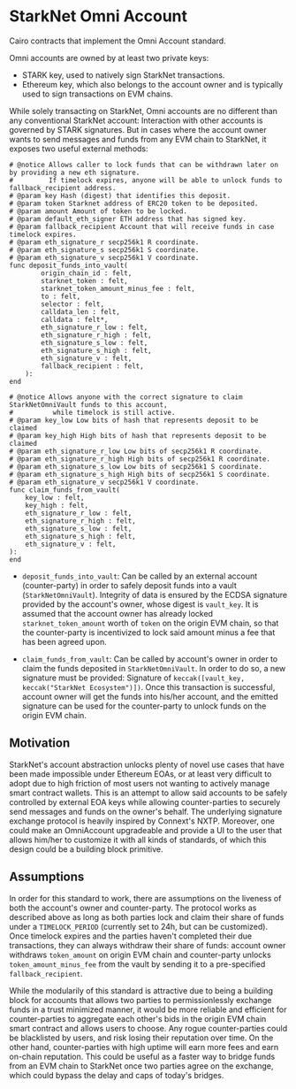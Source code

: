 # StarkNet Omni Account

Cairo contracts that implement the Omni Account standard.

Omni accounts are owned by at least two private keys: 
- STARK key, used to natively sign StarkNet transactions.
- Ethereum key, which also belongs to the account owner and is typically used to sign transactions on EVM chains.

While solely transacting on StarkNet, Omni accounts are no different than any conventional StarkNet account: Interaction with other accounts is governed by STARK signatures.
But in cases where the account owner wants to send messages and funds from any EVM chain to StarkNet, it exposes two useful external methods: 

```cairo
# @notice Allows caller to lock funds that can be withdrawn later on by providing a new eth signature.
#         If timelock expires, anyone will be able to unlock funds to fallback_recipient address.
# @param key Hash (digest) that identifies this deposit.
# @param token Starknet address of ERC20 token to be deposited.
# @param amount Amount of token to be locked.
# @param default_eth_signer ETH address that has signed key.
# @param fallback_recipient Account that will receive funds in case timelock expires.
# @param eth_signature_r secp256k1 R coordinate.
# @param eth_signature_s secp256k1 S coordinate.
# @param eth_signature_v secp256k1 V coordinate.
func deposit_funds_into_vault(
        origin_chain_id : felt,
        starknet_token : felt,
        starknet_token_amount_minus_fee : felt,
        to : felt,
        selector : felt,
        calldata_len : felt,
        calldata : felt*,
        eth_signature_r_low : felt,
        eth_signature_r_high : felt,
        eth_signature_s_low : felt,
        eth_signature_s_high : felt,
        eth_signature_v : felt,
        fallback_recipient : felt,
    ):
end

# @notice Allows anyone with the correct signature to claim StarkNetOmniVault funds to this account,
#          while timelock is still active.
# @param key_low Low bits of hash that represents deposit to be claimed
# @param key_high High bits of hash that represents deposit to be claimed
# @param eth_signature_r_low Low bits of secp256k1 R coordinate.
# @param eth_signature_r_high High bits of secp256k1 R coordinate.
# @param eth_signature_s_low Low bits of secp256k1 S coordinate.
# @param eth_signature_s_high High bits of secp256k1 S coordinate.
# @param eth_signature_v secp256k1 V coordinate.
func claim_funds_from_vault(
    key_low : felt,
    key_high : felt,
    eth_signature_r_low : felt,
    eth_signature_r_high : felt,
    eth_signature_s_low : felt,
    eth_signature_s_high : felt,
    eth_signature_v : felt,
):
end
```

- `deposit_funds_into_vault`: Can be called by an external account (counter-party) in order to safely deposit funds into a vault (`StarkNetOmniVault`). Integrity of data is ensured by the ECDSA signature provided by the account's owner, whose digest is `vault_key`. It is assumed that the account owner has already locked `starknet_token_amount` worth of `token` on the origin EVM chain, so that the counter-party is incentivized to lock said amount minus a fee that has been agreed upon.

- `claim_funds_from_vault`: Can be called by account's owner in order to claim the funds deposited in `StarkNetOmniVault`. In order to do so, a new signature must be provided: Signature of `keccak([vault_key, keccak("StarkNet Ecosystem")])`. Once this transaction is successful, account owner will get the funds into his/her account, and the emitted signature can be used for the counter-party to unlock funds on the origin EVM chain.

## Motivation

StarkNet's account abstraction unlocks plenty of novel use cases that have been made impossible under Ethereum EOAs, or at least very difficult to adopt due to high friction of most users not wanting to actively manage smart contract wallets. This is an attempt to allow said accounts to be safely controlled by external EOA keys while allowing counter-parties to securely send messages and funds on the owner's behalf. The underlying signature exchange protocol is heavily inspired by Connext's NXTP. Moreover, one could make an OmniAccount upgradeable and provide a UI to the user that allows him/her to customize it with all kinds of standards, of which this design could be a building block primitive.

## Assumptions

In order for this standard to work, there are assumptions on the liveness of both the account's owner and counter-party. The protocol works as described above as long as both parties lock and claim their share of funds under a `TIMELOCK_PERIOD` (currently set to 24h, but can be customized). Once timelock expires and the parties haven't completed their due transactions, they can always withdraw their share of funds: account owner withdraws `token_amount` on origin EVM chain and counter-party unlocks `token_amount_minus_fee` from the vault by sending it to a pre-specified `fallback_recipient`. 

While the modularily of this standard is attractive due to being a building block for accounts that allows two parties to permissionlessly exchange funds in a trust minimized manner, it would be more reliable and efficient for counter-parties to aggregate each other's bids in the origin EVM chain smart contract and allows users to choose. Any rogue counter-parties could be blacklisted by users, and risk losing their reputation over time. On the other hand, counter-parties with high uptime will earn more fees and earn on-chain reputation. This could be useful as a faster way to bridge funds from an EVM chain to StarkNet once two parties agree on the exchange, which could bypass the delay and caps of today's bridges.
